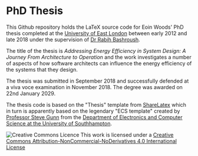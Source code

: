 # PhD Thesis
This Github repository holds the LaTeX source code for Eoin Woods' PhD thesis completed at the [University of East London](https://www.eclab.uel.ac.uk/) between early 2012 and late 2018 under the supervision of [Dr Rabih Bashroush](https://www.uel.ac.uk/staff/b/rabih-bashroush).

The title of the thesis is _Addressing Energy Efficiency in System Design: A Journey From
 Architecture to Operation_ and the work investigates a number of aspects of how software architects can influence the energy efficiency of the systems that they design.
 
The thesis was submitted in September 2018 and successfully defended at a viva voce examination in November 2018.  The degree was awarded on 22nd January 2029.

The thesis code is based on the "Thesis" template from [ShareLatex](https://www.sharelatex.com/templates/thesis/graduate-thesis) which in turn is apparently based on the legendary "ECS template" created by [Professor Steve Gunn](https://www.ecs.soton.ac.uk/people/srg) from the [Department of Electronics and Computer Science at the University of Southhampton](https://www.ecs.soton.ac.uk).


![Creative Commons Licence](https://i.creativecommons.org/l/by-nc-nd/4.0/88x31.png)  This work is licensed under a [Creative Commons Attribution-NonCommercial-NoDerivatives 4.0 International License](http://creativecommons.org/licenses/by-nc-nd/4.0/)


